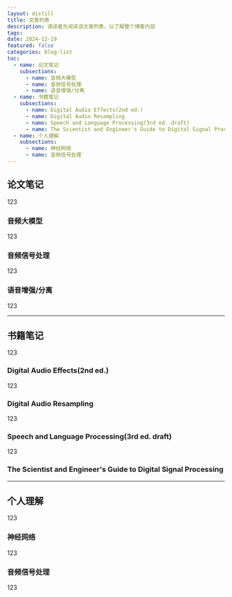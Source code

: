 ```yaml
---
layout: distill
title: 文章列表
description: 请读者先阅读该文章列表，以了解整个博客内容
tags: 
date: 2024-12-19
featured: false
categories: blog-list
toc:
  - name: 论文笔记
    subsections:
      - name: 音频大模型
      - name: 音频信号处理
      - name: 语音增强/分离
  - name: 书籍笔记
    subsections:
      - name: Digital Audio Effects(2nd ed.)
      - name: Digital Audio Resampling
      - name: Speech and Language Processing(3rd ed. draft)
      - name: The Scientist and Engineer's Guide to Digital Signal Processing
  - name: 个人理解
    subsections:
      - name: 神经网络
      - name: 音频信号处理
---
```


## 论文笔记
123
### 音频大模型
123
### 音频信号处理
123
### 语音增强/分离
123

---

## 书籍笔记
123
### Digital Audio Effects(2nd ed.)
123
### Digital Audio Resampling
123
### Speech and Language Processing(3rd ed. draft)
123
### The Scientist and Engineer's Guide to Digital Signal Processing

---

## 个人理解
123
### 神经网络
123
### 音频信号处理
123